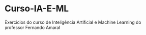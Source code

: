 # Curso-IA-E-ML
 Exercicios do curso de Inteligência Artificial e Machine Learning do professor Fernando Amaral
